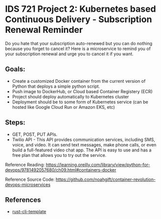 # IDS 721 Project 2: Kubernetes based Continuous Delivery - Subscription Renewal Reminder

Do you hate that your subscription auto-renewed but you can do nothing because you forget to cancel it? Here is a microservice to remind you of your subscription renewal and urge you to cancel it if you want.

## Goals:
* Create a customized Docker container from the current version of Python that deploys a simple python script.
* Push image to DockerHub, or Cloud based Container Registery (ECR)
* Project should deploy automatically to Kubernetes cluster
* Deployment should be to some form of Kubernetes service (can be hosted like Google Cloud Run or Amazon EKS, etc)

## Steps:
* GET, POST, PUT APIs.
* Twilio API - This API provides communication services, including SMS, voice, and video. It can send text messages, make phone calls, or even build a full-featured video chat app. The API is easy to use and has a free plan that allows you to try out the service.

Reference Reading: https://learning.oreilly.com/library/view/python-for-devops/9781492057680/ch09.html#containers-docker

Reference Source Code: https://github.com/noahgift/container-revolution-devops-microservices

## References

* [rust-cli-template](https://github.com/kbknapp/rust-cli-template)
